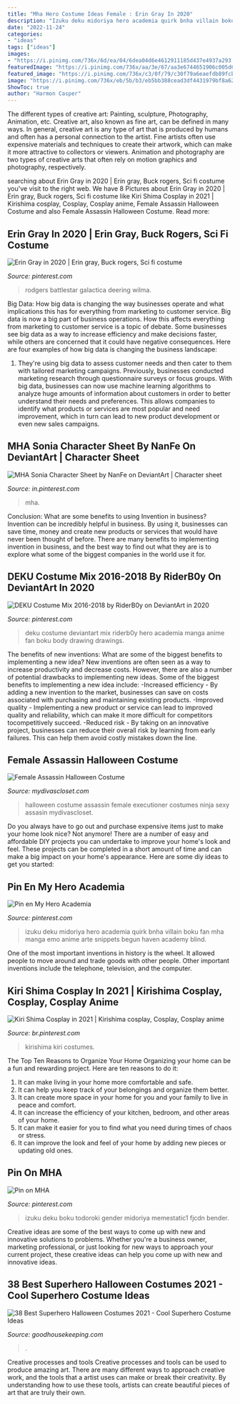 ```yaml
---
title: "Mha Hero Costume Ideas Female : Erin Gray In 2020"
description: "Izuku deku midoriya hero academia quirk bnha villain boku fan mha manga emo anime arte snippets begun haven academy blind"
date: "2022-11-24"
categories:
- "ideas"
tags: ["ideas"]
images:
- "https://i.pinimg.com/736x/6d/ea/04/6dea04d6e4612911185d437e4937a293.jpg"
featuredImage: "https://i.pinimg.com/736x/aa/3e/67/aa3e6744651906c005d68af08e1ffcf5.jpg"
featured_image: "https://i.pinimg.com/736x/c3/0f/79/c30f79a6eaefdb89fcb38e6f2c984834.jpg"
image: "https://i.pinimg.com/736x/eb/5b/b3/eb5bb388cead3df4431979bf8a62c6b6.jpg"
ShowToc: true
author: "Harmon Casper"
---
```



The different types of creative art: Painting, sculpture, Photography, Animation, etc.
Creative art, also known as fine art, can be defined in many ways. In general, creative art is any type of art that is produced by humans and often has a personal connection to the artist. Fine artists often use expensive materials and techniques to create their artwork, which can make it more attractive to collectors or viewers. Animation and photography are two types of creative arts that often rely on motion graphics and photography, respectively.

	

		
searching about Erin Gray in 2020 | Erin gray, Buck rogers, Sci fi costume you've visit to the right web. We have 8 Pictures about Erin Gray in 2020 | Erin gray, Buck rogers, Sci fi costume like Kiri Shima Cosplay in 2021 | Kirishima cosplay, Cosplay, Cosplay anime, Female Assassin Halloween Costume and also Female Assassin Halloween Costume. Read more:
		
    
## Erin Gray In 2020 | Erin Gray, Buck Rogers, Sci Fi Costume

<img loading=lazy src="https://i.pinimg.com/736x/fd/31/f2/fd31f22599a0cc5c5897b91eb1e7015d.jpg" onerror="this.onerror=null;this.src='https://tse3.mm.bing.net/th?id=OIP.GYhPTbL-FHgjcxzyTov7pAHaLb&amp;pid=15.1';" alt="Erin Gray in 2020 | Erin gray, Buck rogers, Sci fi costume">

_Source: pinterest.com_

>rodgers battlestar galactica deering wilma. 

	

Big Data: How big data is changing the way businesses operate and what implications this has for everything from marketing to customer service.
Big data is now a big part of business operations. How this affects everything from marketing to customer service is a topic of debate. Some businesses see big data as a way to increase efficiency and make decisions faster, while others are concerned that it could have negative consequences. Here are four examples of how big data is changing the business landscape:
1) They're using big data to assess customer needs and then cater to them with tailored marketing campaigns. Previously, businesses conducted marketing research through questionnaire surveys or focus groups. With big data, businesses can now use machine learning algorithms to analyze huge amounts of information about customers in order to better understand their needs and preferences. This allows companies to identify what products or services are most popular and need improvement, which in turn can lead to new product development or even new sales campaigns.

    
## MHA Sonia Character Sheet By NanFe On DeviantArt | Character Sheet

<img loading=lazy src="https://i.pinimg.com/736x/6d/ea/04/6dea04d6e4612911185d437e4937a293.jpg" onerror="this.onerror=null;this.src='https://tse1.mm.bing.net/th?id=OIP.1rgl-zmh6398AzkYBU1EhwHaEm&amp;pid=15.1';" alt="MHA Sonia Character Sheet by NanFe on DeviantArt | Character sheet">

_Source: in.pinterest.com_

>mha. 

	

Conclusion: What are some benefits to using Invention in business?
Invention can be incredibly helpful in business. By using it, businesses can save time, money and create new products or services that would have never been thought of before. There are many benefits to implementing invention in business, and the best way to find out what they are is to explore what some of the biggest companies in the world use it for.

    
## DEKU Costume Mix 2016-2018 By RiderB0y On DeviantArt In 2020

<img loading=lazy src="https://i.pinimg.com/736x/c3/0f/79/c30f79a6eaefdb89fcb38e6f2c984834.jpg" onerror="this.onerror=null;this.src='https://tse2.mm.bing.net/th?id=OIP.g7JZVEfjCVPZbRkNPQ3c3QHaNd&amp;pid=15.1';" alt="DEKU Costume Mix 2016-2018 by RiderB0y on DeviantArt in 2020">

_Source: pinterest.com_

>deku costume deviantart mix riderb0y hero academia manga anime fan boku body drawing drawings. 

	

The benefits of new inventions: What are some of the biggest benefits to implementing a new idea?
New inventions are often seen as a way to increase productivity and decrease costs. However, there are also a number of potential drawbacks to implementing new ideas. Some of the biggest benefits to implementing a new idea include: 
-Increased efficiency - By adding a new invention to the market, businesses can save on costs associated with purchasing and maintaining existing products. 
-Improved quality - Implementing a new product or service can lead to improved quality and reliability, which can make it more difficult for competitors tocompetitively succeed. 
-Reduced risk - By taking on an innovative project, businesses can reduce their overall risk by learning from early failures. This can help them avoid costly mistakes down the line.

    
## Female Assassin Halloween Costume

<img loading=lazy src="https://sep.yimg.com/ay/mydivascloset/female-assassin-halloween-costume-19.jpg" onerror="this.onerror=null;this.src='https://tse4.mm.bing.net/th?id=OIP.JGjk6IldBDkHRVzYjQnJNwHaLY&amp;pid=15.1';" alt="Female Assassin Halloween Costume">

_Source: mydivascloset.com_

>halloween costume assassin female executioner costumes ninja sexy assasin mydivascloset. 

	

Do you always have to go out and purchase expensive items just to make your home look nice? Not anymore! There are a number of easy and affordable DIY projects you can undertake to improve your home's look and feel. These projects can be completed in a short amount of time and can make a big impact on your home's appearance. Here are some diy ideas to get you started: 

    
## Pin En My Hero Academia

<img loading=lazy src="https://i.pinimg.com/736x/49/a9/fe/49a9fe07bc2b4da8af6680933ad18944.jpg" onerror="this.onerror=null;this.src='https://tse3.mm.bing.net/th?id=OIP.UKNZOK4emQZ6agBaJhJfjgHaGD&amp;pid=15.1';" alt="Pin en My Hero Academia">

_Source: pinterest.com_

>izuku deku midoriya hero academia quirk bnha villain boku fan mha manga emo anime arte snippets begun haven academy blind. 

	

One of the most important inventions in history is the wheel. It allowed people to move around and trade goods with other people. Other important inventions include the telephone, television, and the computer.

    
## Kiri Shima Cosplay In 2021 | Kirishima Cosplay, Cosplay, Cosplay Anime

<img loading=lazy src="https://i.pinimg.com/736x/aa/3e/67/aa3e6744651906c005d68af08e1ffcf5.jpg" onerror="this.onerror=null;this.src='https://tse4.mm.bing.net/th?id=OIP.yMv6o8BLu57BpMYTdOd_iQHaHa&amp;pid=15.1';" alt="Kiri Shima Cosplay in 2021 | Kirishima cosplay, Cosplay, Cosplay anime">

_Source: br.pinterest.com_

>kirishima kiri costumes. 

	

The Top Ten Reasons to Organize Your Home
Organizing your home can be a fun and rewarding project. Here are ten reasons to do it: 
1. It can make living in your home more comfortable and safe.
2. It can help you keep track of your belongings and organize them better. 
3. It can create more space in your home for you and your family to live in peace and comfort. 
4. It can increase the efficiency of your kitchen, bedroom, and other areas of your home. 
5. It can make it easier for you to find what you need during times of chaos or stress. 
6. It can improve the look and feel of your home by adding new pieces or updating old ones. 

    
## Pin On MHA

<img loading=lazy src="https://i.pinimg.com/736x/eb/5b/b3/eb5bb388cead3df4431979bf8a62c6b6.jpg" onerror="this.onerror=null;this.src='https://tse1.mm.bing.net/th?id=OIP.Tb3JzskhxfbrYlXldEpWmgHaKJ&amp;pid=15.1';" alt="Pin on MHA">

_Source: pinterest.com_

>izuku deku boku todoroki gender midoriya memestatic1 fjcdn bender. 

	

Creative ideas are some of the best ways to come up with new and innovative solutions to problems. Whether you're a business owner, marketing professional, or just looking for new ways to approach your current project, these creative ideas can help you come up with new and innovative ideas.

    
## 38 Best Superhero Halloween Costumes 2021 - Cool Superhero Costume Ideas

<img loading=lazy src="https://hips.hearstapps.com/hmg-prod.s3.amazonaws.com/images/gh-070120-superhero-halloween-costumes-1593622056.png?crop=0.502xw:1.00xh;0.253xw,0&amp;resize=640:*" onerror="this.onerror=null;this.src='https://tse2.mm.bing.net/th?id=OIP.Pnp5AyiOAV3TmlvRB5F9UwHaHX&amp;pid=15.1';" alt="38 Best Superhero Halloween Costumes 2021 - Cool Superhero Costume Ideas">

_Source: goodhousekeeping.com_

>. 

	

Creative processes and tools
Creative processes and tools can be used to produce amazing art. There are many different ways to approach creative work, and the tools that a artist uses can make or break their creativity. By understanding how to use these tools, artists can create beautiful pieces of art that are truly their own.

